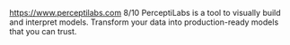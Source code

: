 https://www.perceptilabs.com 8/10
PerceptiLabs is a tool to visually build and interpret models. Transform your data into production-ready models that you can trust.
